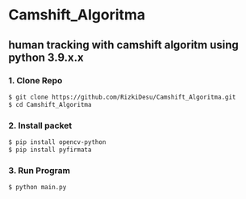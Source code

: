 # Camshift_Algoritma

## human tracking with camshift algoritm using python 3.9.x.x

### 1. Clone Repo 
```bash
$ git clone https://github.com/RizkiDesu/Camshift_Algoritma.git
$ cd Camshift_Algoritma
```
### 2. Install packet
```bash
$ pip install opencv-python
$ pip install pyfirmata
```
### 3. Run Program
```bash
$ python main.py
```
